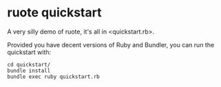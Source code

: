 
# ruote quickstart

A very silly demo of ruote, it's all in <quickstart.rb>.

Provided you have decent versions of Ruby and Bundler, you can run the quickstart with:

```
cd quickstart/
bundle install
bundle exec ruby quickstart.rb
```


